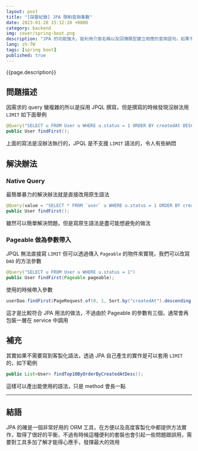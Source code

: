 ```yaml
---
layout: post
title: "[踩雷紀錄] JPA 限制查詢筆數"
date: 2023-01-28 15:12:20 +0800
category: backend
img: cover/spring-boot.png
description: "JPA 的功能強大，能利用介面名稱以及回傳類型建立相應的查詢語句，如果不夠用還可以透過 JPQL 自行組裝，不過最近遇到需要取用查詢結果排序後第一筆的時候遇到一些困難，紀錄一下解法"
lang: zh-TW
tags: [spring boot]
published: true
---
```


{{page.description}}

## 問題描述

因需求的 query 蠻複雜的所以是採用 JPQL 撰寫，但是撰寫的時候發現沒辦法用 `LIMIT` 如下面舉例

```java
@Query("SELECT u FROM User u WHERE u.status = 1 ORDER BY createdAt DESC LIMIT 1")
public User findFirst();
```

上面的寫法是沒辦法執行的，JPQL 是不支援 `LIMIT` 語法的，令人有些納悶

## 解決辦法

### Native Query

最簡單暴力的解決辦法就是直接改用原生語法

```java
@Query(value = "SELECT * FROM `user` u WHERE u.status = 1 ORDER BY created_at DESC LIMIT 1", nativeQuery = true)
public User findFirst();
```

雖然可以簡單解決問題，但是寫原生語法是盡可能想避免的做法

### Pageable 做為參數帶入

JPQL 無法直接寫 `LIMIT` 但可以透過傳入 `Pageable` 的物件來實現，我們可以改寫 `DAO` 的方法參數

```java
@Query("SELECT u FROM User u WHERE u.status = 1")
public User findFirst(Pageable pageable);
```

使用的時候帶入參數

```java
userDao.findFirst(PageRequest.of(0, 1, Sort.by("createdAt").descending()));
```

這才是比較符合 JPA 用法的做法，不過由於 Pageable 的參數有三個，通常會再包裝一層在 service 中調用

## 補充

其實如果不需要寫到客製化語法，透過 JPA 自己產生的實作是可以套用 `LIMIT` 的，如下範例

```java
public List<User> findTop10ByOrderByCreatedAtDesc();
```

這樣可以產出能使用的語法，只是 method 會長一點

---

## 結語

JPA 的確是一個非常好用的 ORM 工具，在方便以及高度客製化中都提供方法實作，取得了很好的平衡，不過有時候這種便利的套裝也會引起一些問題跟誤用，需要對工具多加了解才能得心應手，發揮最大的效用
